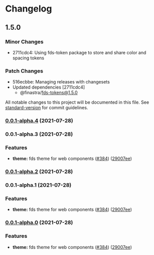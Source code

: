 # Changelog

## 1.5.0

### Minor Changes

- 2711cdc4: Using fds-token package to store and share color and spacing tokens

### Patch Changes

- 516ecbbe: Managing releases with changesets
- Updated dependencies [2711cdc4]
  - @finastra/fds-tokens@1.5.0

All notable changes to this project will be documented in this file. See [standard-version](https://github.com/conventional-changelog/standard-version) for commit guidelines.

### [0.0.1-alpha.4](https://github.com/finastra/finastra-design-system/compare/@finastra/fds-theme@0.0.1-alpha.3...@finastra/fds-theme@0.0.1-alpha.4) (2021-07-28)

### 0.0.1-alpha.3 (2021-07-28)

### Features

- **theme:** fds theme for web components ([#384](https://github.com/finastra/finastra-design-system/issues/384)) ([29007ee](https://github.com/finastra/finastra-design-system/commit/29007ee3b2c711ae68505487f7653404a177cead))

### [0.0.1-alpha.2](https://github.com/finastra/finastra-design-system/compare/@finatra/fds-theme@0.0.1-alpha.1...@finatra/fds-theme@0.0.1-alpha.2) (2021-07-28)

### 0.0.1-alpha.1 (2021-07-28)

### Features

- **theme:** fds theme for web components ([#384](https://github.com/finastra/finastra-design-system/issues/384)) ([29007ee](https://github.com/finastra/finastra-design-system/commit/29007ee3b2c711ae68505487f7653404a177cead))

### [0.0.1-alpha.0](https://github.com/finastra/finastra-design-system/compare/v2.0.2...v0.0.1-alpha.0) (2021-07-28)

### Features

- **theme:** fds theme for web components ([#384](https://github.com/finastra/finastra-design-system/issues/384)) ([29007ee](https://github.com/finastra/finastra-design-system/commit/29007ee3b2c711ae68505487f7653404a177cead))
